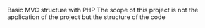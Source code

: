 Basic MVC structure with PHP
The scope of this project is not the application of the project but the structure of the code